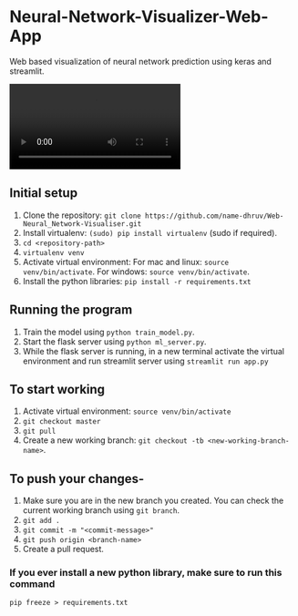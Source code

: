 # Neural-Network-Visualizer-Web-App
Web based visualization of neural network prediction using keras and streamlit. 

![Working screen](Docs/example.mp4 "Working demo")
## Initial setup
1. Clone the repository: `git clone https://github.com/name-dhruv/Web-Neural_Network-Visualiser.git`
2. Install virtualenv: `(sudo) pip install virtualenv` (sudo if required).
3. `cd <repository-path>`
4. `virtualenv venv`
5. Activate virtual environment: 
    For mac and linux: `source venv/bin/activate`.
    For windows: `source venv/bin/activate`.
6. Install the python libraries: `pip install -r requirements.txt`

## Running the program
1. Train the model using `python train_model.py`.
2. Start the flask server using `python ml_server.py`.
3. While the flask server is running, in a new terminal activate the virtual environment and run streamlit server using `streamlit run app.py`

## To start working
1. Activate virtual environment: `source venv/bin/activate`
2. `git checkout master`
3. `git pull`
4. Create a new working branch: `git checkout -tb <new-working-branch-name>`.

## To push your changes-
1. Make sure you are in the new branch you created. You can check the current working branch using `git branch`.
2. `git add .`
3. `git commit -m "<commit-message>"`
4. `git push origin <branch-name>`
5. Create a pull request.

### If you ever install a new python library, make sure to run this command
`pip freeze > requirements.txt`

